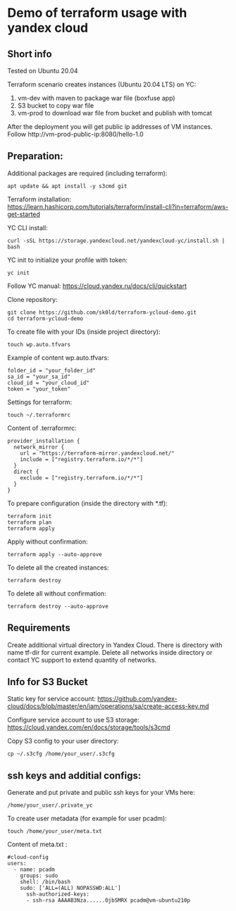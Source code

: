 Demo of terraform usage with yandex cloud
=========

Short info
------------

Tested on Ubuntu 20.04

Terraform scenario creates instances (Ubuntu 20.04 LTS) on YC:

1) vm-dev with maven to package war file (boxfuse app)
2) S3 bucket to copy war file
3) vm-prod to download war file from bucket and publish with tomcat

After the deployment you will get public ip addresses of VM instances.
Follow http://vm-prod-public-ip:8080/hello-1.0

Preparation:
------------



Additional packages are required (including terraform):

```
apt update && apt install -y s3cmd git
```
Terraform installation:
https://learn.hashicorp.com/tutorials/terraform/install-cli?in=terraform/aws-get-started

YC CLI install:
```
curl -sSL https://storage.yandexcloud.net/yandexcloud-yc/install.sh | bash
```

YC init to initialize your profile with token:
```
yc init
```
Follow YC manual: https://cloud.yandex.ru/docs/cli/quickstart

Clone repository:

```
git clone https://github.com/sk0ld/terraform-ycloud-demo.git
cd terraform-ycloud-demo
```

To create file with your IDs (inside project directory):
```
touch wp.auto.tfvars
```
Example of content wp.auto.tfvars:
```
folder_id = "your_folder_id"
sa_id = "your_sa_id"
cloud_id = "your_cloud_id"
token = "your_token"
```

Settings for terraform:
```
touch ~/.terraformrc
```
Content of .terraformrc:
```
provider_installation {
  network_mirror {
    url = "https://terraform-mirror.yandexcloud.net/"
    include = ["registry.terraform.io/*/*"]
  }
  direct {
    exclude = ["registry.terraform.io/*/*"]
  }
}
```

To prepare configuration (inside the directory with *.tf):
```
terraform init
terraform plan
terraform apply
```

Apply without confirmation:
```
terraform apply --auto-approve
```

To delete all the created instances:

```
terraform destroy
```

To delete all without confirmation:
```
terraform destroy --auto-approve
```

Requirements
------------

Create additional virtual directory in Yandex Cloud. 
There is directory with name tf-dir for current example.
Delete all networks inside directory or contact YC support to extend quantity of networks.

Info for S3 Bucket
------------------

Static key for service account:
https://github.com/yandex-cloud/docs/blob/master/en/iam/operations/sa/create-access-key.md

Configure service account to use S3 storage:
https://cloud.yandex.com/en/docs/storage/tools/s3cmd

Copy S3 config to your user directory:
```
cp ~/.s3cfg /home/your_user/.s3cfg
```

ssh keys and additial configs:
-----------------------------

Generate and put private and public ssh keys for your VMs here:
```
/home/your_user/.private_yc
```

To create user metadata (for example for user pcadm):
```
touch /home/your_user/meta.txt
```

Content of meta.txt :
```
#cloud-config
users:
  - name: pcadm
    groups: sudo
    shell: /bin/bash
    sudo: ['ALL=(ALL) NOPASSWD:ALL']
      ssh-authorized-keys:
      - ssh-rsa AAAAB3Nza......OjbSMRX pcadm@vm-ubuntu210p
```

